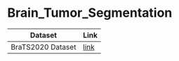 # Brain_Tumor_Segmentation

| Dataset | Link |
|---------|------|
|BraTS2020 Dataset| <a href="https://www.kaggle.com/datasets/awsaf49/brats20-dataset-training-validation">link</a> |
